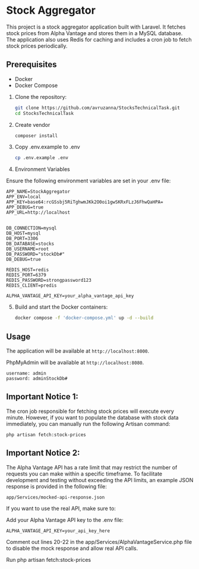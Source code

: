 # Stock Aggregator

This project is a stock aggregator application built with Laravel. It fetches stock prices from Alpha Vantage and stores them in a MySQL database. The application also uses Redis for caching and includes a cron job to fetch stock prices periodically.

## Prerequisites

- Docker
- Docker Compose

1. Clone the repository:
    ```sh
    git clone https://github.com/avruzanna/StocksTechnicalTask.git
    cd StocksTechnicalTask
    ```
2. Create vendor 
    ```sh
    composer install
    ```    
3. Copy .env.example to .env
    ```sh
    cp .env.example .env
    ``` 
4. Environment Variables

Ensure the following environment variables are set in your .env file:

```plaintext
APP_NAME=StockAggregator
APP_ENV=local
APP_KEY=base64:rcGSsbj5RiTghwmJKk2O0oi1gwSKRxFLzJ6FhwQaHPA=
APP_DEBUG=true
APP_URL=http://localhost


DB_CONNECTION=mysql
DB_HOST=mysql
DB_PORT=3306
DB_DATABASE=stocks
DB_USERNAME=root
DB_PASSWORD="stockDb#"
DB_DEBUG=true

REDIS_HOST=redis
REDIS_PORT=6379
REDIS_PASSWORD=strongpassword123
REDIS_CLIENT=predis

ALPHA_VANTAGE_API_KEY=your_alpha_vantage_api_key
```

5. Build and start the Docker containers:
    ```sh
    docker compose -f 'docker-compose.yml' up -d --build 
    ```
    
## Usage

The application will be available at `http://localhost:8000`.

PhpMyAdmin will be available at `http://localhost:8080`.

    username: admin
    password: adminStockDb#


## Important Notice 1:

The cron job responsible for fetching stock prices will execute every minute. However, if you want to populate the database with stock data immediately, you can manually run the following Artisan command:

    php artisan fetch:stock-prices

## Important Notice 2:

The Alpha Vantage API has a rate limit that may restrict the number of requests you can make within a specific timeframe. To facilitate development and testing without exceeding the API limits, an example JSON response is provided in the following file:

    app/Services/mocked-api-response.json

If you want to use the real API, make sure to:

Add your Alpha Vantage API key to the .env file:

    ALPHA_VANTAGE_API_KEY=your_api_key_here

Comment out lines 20-22 in the app/Services/AlphaVantageService.php file to disable the mock response and allow real API calls.

Run 
    php artisan fetch:stock-prices

